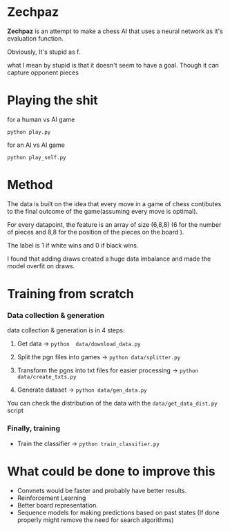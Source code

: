 # Zechpaz

**Zechpaz** is an attempt to make a chess AI that uses a neural network as it's evaluation function.

Obviously, It's stupid as f.

what I mean by stupid is that it doesn't seem to have a goal.
Though it can capture opponent pieces


# Playing the shit

for a human vs AI game
```
python play.py
```

for an AI vs AI game

```
python play_self.py
```

# Method
The data is built on the idea that every move in a game of chess contibutes to the final outcome of the game(assuming every move is optimal).

For every datapoint, the feature is an array of size (6,8,8) (6 for the number of pieces and 8,8 for the position of the pieces on the board ).

The label is 1 if white wins and 0 if black wins.

I found that adding draws created a huge data imbalance and made the model overfit on draws.

# Training from scratch

### Data collection & generation
data collection & generation is in 4 steps:

1. Get data -> `python  data/download_data.py`


2. Split the pgn files into games -> `python data/splitter.py`


3. Transform the pgns into txt files for easier processing -> `python data/create_txts.py`


4. Generate dataset -> `python data/gen_data.py`

You can check the distribution of the data with the `data/get_data_dist.py` script



### Finally, training 

- Train the classifier -> `python train_classifier.py`


# What could be done to improve this
- Convnets would be faster and probably have better results.
- Reinforcement Learning
- Better board representation.
- Sequence models for making predictions based on past states (If done properly might remove the need for search algorithms)
